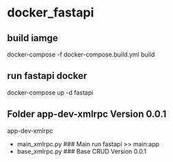 # docker_fastapi

## build iamge
docker-compose -f docker-compose.build.yml build

## run fastapi docker
docker-compose up -d fastapi

## Folder app-dev-xmlrpc Version 0.0.1
app-dev-xmlrpc
   - main_xmlrpc.py ### Main run fastapi >> main:app
   - base_xmlrpc.py ### Base CRUD Version 0.0.1
